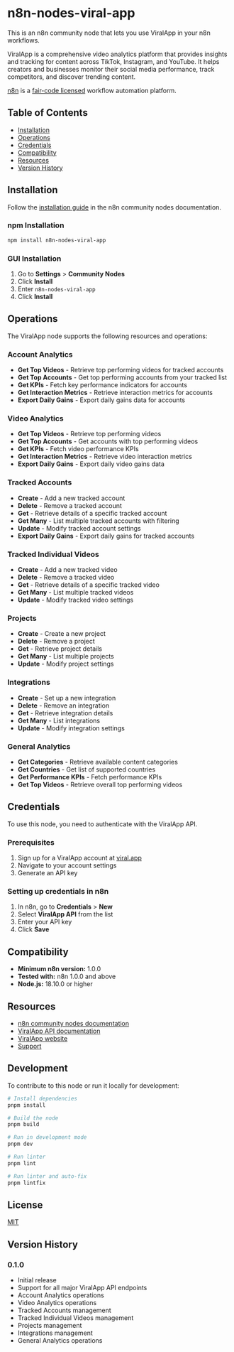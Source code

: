 # n8n-nodes-viral-app

This is an n8n community node that lets you use ViralApp in your n8n workflows.

ViralApp is a comprehensive video analytics platform that provides insights and tracking for content across TikTok, Instagram, and YouTube. It helps creators and businesses monitor their social media performance, track competitors, and discover trending content.

[n8n](https://n8n.io/) is a [fair-code licensed](https://docs.n8n.io/reference/license/) workflow automation platform.

## Table of Contents
- [Installation](#installation)  
- [Operations](#operations)  
- [Credentials](#credentials)  
- [Compatibility](#compatibility)  
- [Resources](#resources)  
- [Version History](#version-history)

## Installation

Follow the [installation guide](https://docs.n8n.io/integrations/community-nodes/installation/) in the n8n community nodes documentation.

### npm Installation
```bash
npm install n8n-nodes-viral-app
```

### GUI Installation
1. Go to **Settings** > **Community Nodes**
2. Click **Install**
3. Enter `n8n-nodes-viral-app`
4. Click **Install**

## Operations

The ViralApp node supports the following resources and operations:

### Account Analytics
- **Get Top Videos** - Retrieve top performing videos for tracked accounts
- **Get Top Accounts** - Get top performing accounts from your tracked list
- **Get KPIs** - Fetch key performance indicators for accounts
- **Get Interaction Metrics** - Retrieve interaction metrics for accounts
- **Export Daily Gains** - Export daily gains data for accounts

### Video Analytics  
- **Get Top Videos** - Retrieve top performing videos
- **Get Top Accounts** - Get accounts with top performing videos
- **Get KPIs** - Fetch video performance KPIs
- **Get Interaction Metrics** - Retrieve video interaction metrics
- **Export Daily Gains** - Export daily video gains data

### Tracked Accounts
- **Create** - Add a new tracked account
- **Delete** - Remove a tracked account
- **Get** - Retrieve details of a specific tracked account
- **Get Many** - List multiple tracked accounts with filtering
- **Update** - Modify tracked account settings
- **Export Daily Gains** - Export daily gains for tracked accounts

### Tracked Individual Videos
- **Create** - Add a new tracked video
- **Delete** - Remove a tracked video
- **Get** - Retrieve details of a specific tracked video
- **Get Many** - List multiple tracked videos
- **Update** - Modify tracked video settings

### Projects
- **Create** - Create a new project
- **Delete** - Remove a project
- **Get** - Retrieve project details
- **Get Many** - List multiple projects
- **Update** - Modify project settings

### Integrations
- **Create** - Set up a new integration
- **Delete** - Remove an integration
- **Get** - Retrieve integration details
- **Get Many** - List integrations
- **Update** - Modify integration settings

### General Analytics
- **Get Categories** - Retrieve available content categories
- **Get Countries** - Get list of supported countries
- **Get Performance KPIs** - Fetch performance KPIs
- **Get Top Videos** - Retrieve overall top performing videos

## Credentials

To use this node, you need to authenticate with the ViralApp API.

### Prerequisites
1. Sign up for a ViralApp account at [viral.app](https://viral.app)
2. Navigate to your account settings
3. Generate an API key

### Setting up credentials in n8n
1. In n8n, go to **Credentials** > **New**
2. Select **ViralApp API** from the list
3. Enter your API key
4. Click **Save**

## Compatibility

- **Minimum n8n version:** 1.0.0
- **Tested with:** n8n 1.0.0 and above
- **Node.js:** 18.10.0 or higher

## Resources

* [n8n community nodes documentation](https://docs.n8n.io/integrations/community-nodes/)
* [ViralApp API documentation](https://viral.app/api-docs)
* [ViralApp website](https://viral.app)
* [Support](mailto:support@viral.app)

## Development

To contribute to this node or run it locally for development:

```bash
# Install dependencies
pnpm install

# Build the node
pnpm build

# Run in development mode
pnpm dev

# Run linter
pnpm lint

# Run linter and auto-fix
pnpm lintfix
```

## License

[MIT](LICENSE.md)

## Version History

### 0.1.0
- Initial release
- Support for all major ViralApp API endpoints
- Account Analytics operations
- Video Analytics operations  
- Tracked Accounts management
- Tracked Individual Videos management
- Projects management
- Integrations management
- General Analytics operations